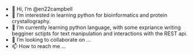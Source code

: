 - 👋 Hi, I’m @en22campbell
- 👀 I’m interested in learning python for bioinformatics and protein crystallography. 
- 🌱 I’m currently learning python language, with some expriance writing begginer sctipts for text manipulation and interactions with the REST api.
- 💞️ I’m looking to collaborate on ...
- 📫 How to reach me ...

<!---
en22campbell/en22campbell is a ✨ special ✨ repository because its `README.md` (this file) appears on your GitHub profile.
You can click the Preview link to take a look at your changes.
--->
